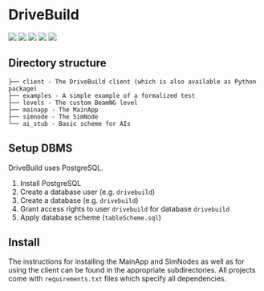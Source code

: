 # DriveBuild
[![](https://tokei.rs/b1/github/TrackerSB/DriveBuild?category=code)](https://github.com/TrackerSB/DriveBuild)
[![](https://tokei.rs/b1/github/TrackerSB/DriveBuild?category=blanks)](https://github.com/TrackerSB/DriveBuild)
[![](https://tokei.rs/b1/github/TrackerSB/DriveBuild?category=files)](https://github.com/TrackerSB/DriveBuild)
[![](https://tokei.rs/b1/github/TrackerSB/DriveBuild?category=lines)](https://github.com/TrackerSB/DriveBuild)
[![](https://tokei.rs/b1/github/TrackerSB/DriveBuild?category=comments)](https://github.com/TrackerSB/DriveBuild)

## Directory structure
    ├── client - The DriveBuild client (which is also available as Python package)
    ├── examples - A simple example of a formalized test
    ├── levels - The custom BeamNG level
    ├── mainapp - The MainApp
    ├── simnode - The SimNode
    └── ai_stub - Basic scheme for AIs

## Setup DBMS
DriveBuild uses PostgreSQL.
1. Install PostgreSQL
1. Create a database user (e.g. `drivebuild`)
1. Create a database (e.g. `drivebuild`)
1. Grant access rights to user `drivebuild` for database `drivebuild`
1. Apply database scheme (`tableScheme.sql`)

## Install
The instructions for installing the MainApp and SimNodes as well as for using the client can be found in the appropriate subdirectories.
All projects come with `requirements.txt` files which specify all dependencies.

